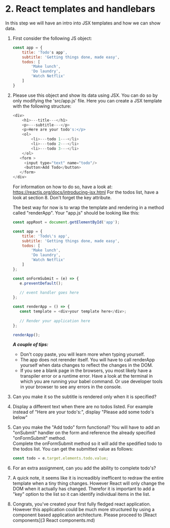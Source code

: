 # 2. React templates and handlebars

In this step we will have an intro into JSX templates and how we can show data.

1. First consider the following JS object:  
    ```javascript
    const app = {
        title: 'Todo's app',
        subtitle: 'Getting things done, made easy',
        todos: [
            'Make lunch',
            'Do laundry',
            'Watch Netflix'
        ]
    }
    ```
2. Please use this object and show its data using JSX. You can do so by only modifying the 'src/app.js' file. 
    Here you can create a JSX template with the following structure:
    
    ```javascript
    <div>
        <h1>---title---</h1>
        <p>---subtitle---</p>
        <p>Here are your todo's:</p>
        <ol>
            <li>---todo 1---</li>
            <li>---todo 2---</li>
            <li>---todo 3---</li>
        </ol>
       <form >
         <input type="text" name="todo"/>
         <button>Add Todo</button>
       </form>
    </div>
    ```
    For information on how to do so, have a look at: https://reactjs.org/docs/introducing-jsx.html For the todos list, have a look at section 8. Don't forget the key attribute.
    
    The best way for now is to wrap the template and rendering in a method called "renderApp". Your "app.js" should be looking like this:
    
    ```javascript
    const appRoot = document.getElementById('app');

    const app = {
        title: 'Todo\'s app',
        subtitle: 'Getting things done, made easy',
        todos: [
            'Make lunch',
            'Do laundry',
            'Watch Netflix'
        ]
    };
 
    const onFormSubmit = (e) => {   
       e.preventDefault();
     
       // event handler goes here
    };

    const renderApp = () => {
       const template = <div>your template here</div>;
       
       // Render your application here
    };
 
    renderApp();
    ```
    
    ***A couple of tips:*** 
    - Don't copy paste, you will learn more when typing yourself.
    - The app does not rerender itself. You will have to call renderApp yourself when data changes to reflect the changes in the DOM.
    - If you see a blank page in the browsers, you most likely have a transpiler error or a runtime error. Have a look at the terminal in which you are running your babel command. Or use developer tools in your browser to see any errors in the console.

3. Can you make it so the subtitle is rendered only when it is specified?
4. Display a different text when there are no todos listed. For example instead of "Here are your todo's:", display "Please add some todo's below"
5. Can you make the "Add todo" form functional? You will have to add an "onSubmit" handler on the form and reference the already specified "onFormSubmit" method.  
    Complete the onFormSubmit method so it will add the spedified todo to the todos list. You can get the submitted value as follows: 
    ```javascript
    const todo = e.target.elements.todo.value;
    ```
6. For an extra assignment, can you add the ability to complete todo's?
6. A quick note, it seems like it is increadibly inefficent to redraw the entire template when a tiny thing changes. However React will only change the DOM when it actually has changed. Therefor it is important to add a "key" option to the list so it can identify individual items in the list.
7. Congrats, you've created your first fully fledged react application. However this application could be much more structured by using a component based application architecture. Please proceed to [React components](3 React components.md)
    
    
    